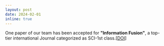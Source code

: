 ```yaml
---
layout: post
date: 2024-02-01
inline: true
---
```


One paper of our team has been accepted for **"Information Fusion"**, a top-tier international Journal categorized as SCI-1st class.[[DOI](https://doi.org/10.1016/j.inffus.2024.102254)]
